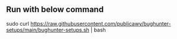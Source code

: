 ## Run with below command
sudo curl https://raw.githubusercontent.com/publicawy/bughunter-setups/main/bughunter-setups.sh | bash
